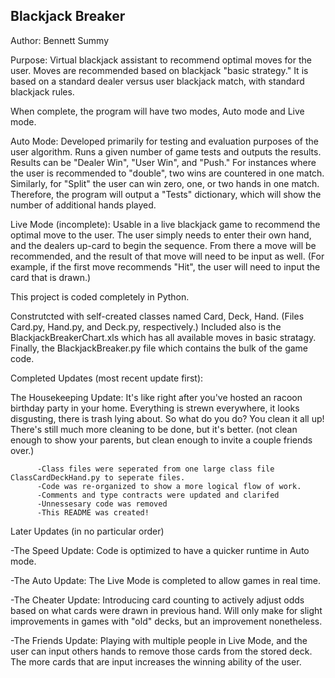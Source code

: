 Blackjack Breaker
---
Author: Bennett Summy


Purpose: 
Virtual blackjack assistant to recommend optimal moves for the user. Moves are recommended based on blackjack "basic strategy." It is based on a standard
dealer versus user blackjack match, with standard blackjack rules.


When complete, the program will have two modes, Auto mode and Live mode.

Auto Mode: 
  Developed primarily for testing and evaluation purposes of the user algorithm. Runs a given number of game tests and outputs the results. Results can be
  "Dealer Win", "User Win", and "Push." For instances where the user is recommended to "double", two wins are countered in one match. Similarly, for "Split"
  the user can win zero, one, or two hands in one match. Therefore, the program will output a "Tests" dictionary, which will show the number of additional hands
  played.
  
Live Mode (incomplete): 
  Usable in a live blackjack game to recommend the optimal move to the user. The user simply needs to enter their own hand, and the dealers up-card to begin 
  the sequence. From there a move will be recommended, and the result of that move will need to be input as well. (For example, if the first move recommends
  "Hit", the user will need to input the card that is drawn.)


This project is coded completely in Python.

Construtcted with self-created classes named Card, Deck, Hand. (Files Card.py, Hand.py, and Deck.py, respectively.) 
Included also is the BlackjackBreakerChart.xls which has all available moves in basic stratagy.
Finally, the BlackjackBreaker.py file which contains the bulk of the game code.


Completed Updates (most recent update first):

  The Housekeeping Update:
      It's like right after you've hosted an racoon birthday party in your home. Everything is strewn everywhere, it looks disgusting, 
      there is trash lying about. So what do you do? You clean it all up! There's still much more cleaning to be done, but it's better. (not clean enough
      to show your parents, but clean enough to invite a couple friends over.)
      
          -Class files were seperated from one large class file ClassCardDeckHand.py to seperate files.
          -Code was re-organized to show a more logical flow of work.
          -Comments and type contracts were updated and clarifed
          -Unnessesary code was removed
          -This README was created!


Later Updates (in no particular order)

  -The Speed Update:
     Code is optimized to have a quicker runtime in Auto mode. 
     
  -The Auto Update:
     The Live Mode is completed to allow games in real time. 
     
  -The Cheater Update:
     Introducing card counting to actively adjust odds based on what cards were drawn in previous hand. Will only make for slight improvements 
     in games with "old" decks, but an improvement nonetheless.
     
  -The Friends Update:
     Playing with multiple people in Live Mode, and the user can input others hands to remove those cards from the stored deck. The more cards
     that are input increases the winning ability of the user.

